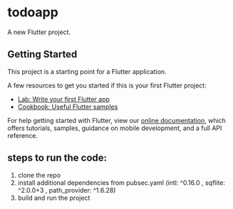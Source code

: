 # todoapp

A new Flutter project.

## Getting Started

This project is a starting point for a Flutter application.

A few resources to get you started if this is your first Flutter project:

- [Lab: Write your first Flutter app](https://flutter.dev/docs/get-started/codelab)
- [Cookbook: Useful Flutter samples](https://flutter.dev/docs/cookbook)

For help getting started with Flutter, view our
[online documentation](https://flutter.dev/docs), which offers tutorials,
samples, guidance on mobile development, and a full API reference.

## steps to run the code:
1. clone the repo
2. install additional dependencies from pubsec.yaml (intl: ^0.16.0 , sqflite: ^2.0.0+3 , path_provider: ^1.6.28)
3. build and run the project
